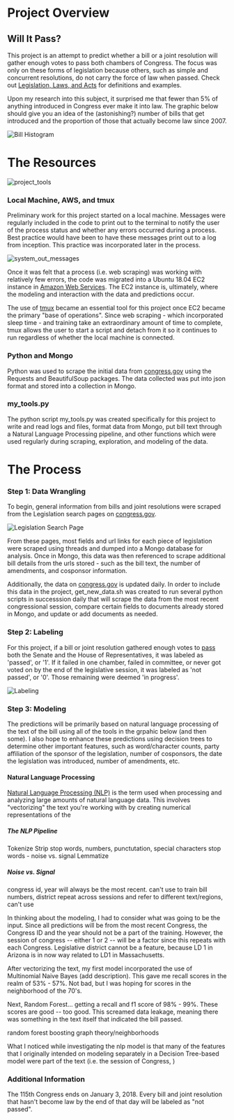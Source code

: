 # Project Overview

## Will It Pass?

This project is an attempt to predict whether a bill or a joint resolution will gather enough votes to pass both chambers of Congress. The focus was only on these forms of legislation because others, such as simple and concurrent resolutions, do not carry the force of law when passed. Check out [Legislation, Laws, and Acts](https://www.senate.gov/legislative/common/briefing/leg_laws_acts.htm) for definitions and examples. 

Upon my research into this subject, it surprised me that fewer than 5% of anything introduced in Congress ever make it into law. The graphic below should give you an idea of the (astonishing?) number of bills that get introduced and the proportion of those that actually become law since 2007.

![Bill Histogram](img/bill_histogram.png)





# The Resources

![project_tools](img/project_tools.png)

### Local Machine, AWS, and tmux
Preliminary work for this project started on a local machine. Messages were regularly included in the code to print out to the terminal to notify the user of the process status and whether any errors occurred during a process. Best practice would have been to have these messages print out to a log from inception. This practice was incorporated later in the process.

![system_out_messages](img/system_out_messages.png)

Once it was felt that a process (i.e. web scraping) was working with relatively few errors, the code was migrated into a Ubuntu 18.04 EC2 instance in [Amazon Web Services](https://aws.amazon.com). The EC2 instance is, ultimately, where the modeling and interaction with the data and predictions occur.

The use of [tmux](https://en.wikipedia.org/wiki/Tmux) became an essential tool for this project once EC2 became the primary "base of operations". Since web scraping - which incorporated sleep time - and training take an extraordinary amount of time to complete, tmux allows the user to start a script and detach from it so it continues to run regardless of whether the local machine is connected.


### Python and Mongo
Python was used to scrape the initial data from [congress.gov](https://www.congress.gov/search?q={%22source%22:%22legislation%22}&pageSize=250) using the Requests and BeautifulSoup packages. The data collected was put into json format and stored into a collection in Mongo. 


### my_tools.py
The python script my_tools.py was created specifically for this project to write and read logs and files, format data from Mongo, put bill text through a Natural Language Processing pipeline, and other functions which were used regularly during scraping, exploration, and modeling of the data.



# The Process

### Step 1: Data Wrangling
To begin, general information from bills and joint resolutions were scraped from the Legislation search pages on [congress.gov](https://www.congress.gov/search?q={%22source%22:%22legislation%22}&pageSize=250). 

![Legislation Search Page](img/legislation_search.png)

From these pages, most fields and url links for each piece of legislation were scraped using threads and dumped into a Mongo database for analysis. Once in Mongo, this data was then referenced to scrape additional bill details from the urls stored - such as the bill text, the number of amendments, and cosponsor information.

Additionally, the data on [congress.gov](https://www.congress.gov/search?q={%22source%22:%22legislation%22}&pageSize=250) is updated daily. In order to include this data in the project, get_new_data.sh was created to run several python scripts in successsion daily that will scrape the data from the most recent congressional session, compare certain fields to documents already stored in Mongo, and update or add documents as needed.


### Step 2: Labeling
For this project, if a bill or joint resolution gathered enough votes to [pass](https://www.usa.gov/how-laws-are-made) both the Senate and the House of Representatives, it was labeled as 'passed', or '1'. If it failed in one chamber, failed in committee, or never got voted on by the end of the legislative session, it was labeled as 'not passed', or '0'. Those remaining were deemed 'in progress'. 

![Labeling](img/Labeling.png)


### Step 3: Modeling

The predictions will be primarily based on natural language processing of the text of the bill using all of the tools in the grpahic below (and then some). I also hope to enhance these predictions using decision trees to determine other important features, such as word/character counts, party affiliation of the sponsor of the legislation, number of cosponsors, the date the legislation was introduced, number of amendments, etc.

#### Natural Language Processing
[Natural Language Processing (NLP)](https://en.wikipedia.org/wiki/Natural_language_processing) is the term used when processing and analyzing large amounts of natural language data. This involves "vectorizing" the text you're working with by creating numerical representations of the 

##### The NLP Pipeline
Tokenize
Strip stop words, numbers, punctutation, special characters
    stop words - noise vs. signal
Lemmatize



##### Noise vs. Signal

congress id, year will always be the most recent. can't use to train
bill numbers, district repeat across sessions and refer to different text/regions, can't use

In thinking about the modeling, I had to consider what was going to be the input. Since all predictions will be from the most recent Congress, the Congress ID and the year should not be a part of the training. However, the session of congress -- either 1 or 2 -- will be a factor since this repeats with each Congress. Legislative district cannot be a feature, because LD 1 in Arizona is in now way related to LD1 in Massachusetts. 

After vectorizing the text, my first model incorporated the use of Multinomial Naive Bayes (add description). This gave me recall scores in the realm of 53% - 57%. Not bad, but I was hoping for scores in the neighborhood of the 70's.

Next, Random Forest... getting a recall and f1 score of 98% - 99%. These scores are good -- too good. This screamed data leakage, meaning there was something in the text itself that indicated the bill passed.



random forest
boosting
graph theory/neighborhoods



What I noticed while investigating the nlp model is that many of the features that I originally intended on modeling separately in a Decision Tree-based model were part of the text (i.e. the session of Congress, )


### Additional Information
The 115th Congress ends on January 3, 2018. Every bill and joint resolution that hasn't become law by the end of that day will be labeled as "not passed". 